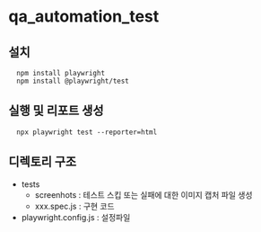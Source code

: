 # qa_automation_test

## 설치
```
  npm install playwright
  npm install @playwright/test
```

## 실행 및 리포트 생성
```
  npx playwright test --reporter=html
```

## 디렉토리 구조
- tests
    - screenhots : 테스트 스킵 또는 실패에 대한 이미지 캡처 파일 생성
    - xxx.spec.js : 구현 코드
- playwright.config.js : 설정파일
